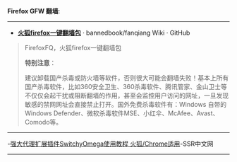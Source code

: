 **Firefox GFW 翻墙**:

--------------------------------------------

- [**火狐firefox一键翻墙包**](https://github.com/bannedbook/fanqiang/wiki/火狐firefox一键翻墙包) · bannedbook/fanqiang Wiki · GitHub
> FirefoxFQ，火狐firefox一键翻墙包
> 
> **特别注意**：
> 
> 建议卸载国产杀毒或防火墙等软件，否则很大可能会翻墙失败！基本上所有国产杀毒软件，比如360安全卫生、360杀毒软件、腾讯管家、金山卫士等不仅仅会起干扰或阻断翻墙的作用，甚至会监控用户访问的网址，一旦发现敏感的禁网网址会直接禁止打开。国外免费杀毒软件有：Windows 自带的Windows Defender、微软杀毒软件MSE、小红伞、McAfee、Avast、Comodo等。

--------------------------------------------

-[强大代理扩展插件SwitchyOmega使用教程 火狐/Chrome适用](https://ssr.tools/150)-SSR中文网

--------------------------------------------


